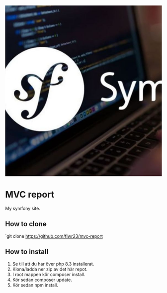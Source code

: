 ![image](./public/img/symfony-php-framework.jpg)

# MVC report
My symfony site.

## How to clone
`git clone https://github.com/fiwr23/mvc-report


## How to install

1. Se till att du har över php 8.3 installerat.
2. Klona/ladda ner zip av det här repot.
3. I root mappen kör composer install.
4. Kör sedan composer update.
5. Kör sedan npm install.
